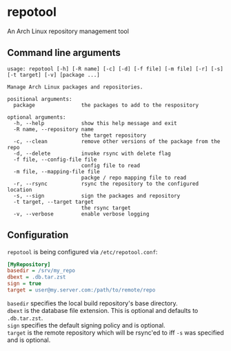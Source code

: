 # repotool
An Arch Linux repository management tool

## Command line arguments

```
usage: repotool [-h] [-R name] [-c] [-d] [-f file] [-m file] [-r] [-s] [-t target] [-v] [package ...]

Manage Arch Linux packages and repositories.

positional arguments:
  package               the packages to add to the respository

optional arguments:
  -h, --help            show this help message and exit
  -R name, --repository name
                        the target repository
  -c, --clean           remove other versions of the package from the repo
  -d, --delete          invoke rsync with delete flag
  -f file, --config-file file
                        config file to read
  -m file, --mapping-file file
                        packge / repo mapping file to read
  -r, --rsync           rsync the repository to the configured location
  -s, --sign            sign the packages and repository
  -t target, --target target
                        the rsync target
  -v, --verbose         enable verbose logging
```

## Configuration
`repotool` is being configured via `/etc/repotool.conf`:

```ini
[MyRepository]
basedir = /srv/my_repo
dbext = .db.tar.zst
sign = true
target = user@my.server.com:/path/to/remote/repo
```

`basedir` specifies the local build repository's base directory.  
`dbext` is the database file extension. This is optional and defaults to `.db.tar.zst`.  
`sign` specifies the default signing policy and is optional.  
`target` is the remote repository which will be rsync'ed to iff `-s` was specified and is optional.
